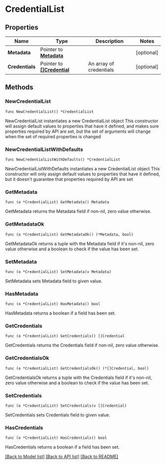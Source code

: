 # CredentialList

## Properties

Name | Type | Description | Notes
------------ | ------------- | ------------- | -------------
**Metadata** | Pointer to [**Metadata**](Metadata.md) |  | [optional] 
**Credentials** | Pointer to [**[]Credential**](Credential.md) | An array of credentials | [optional] 

## Methods

### NewCredentialList

`func NewCredentialList() *CredentialList`

NewCredentialList instantiates a new CredentialList object
This constructor will assign default values to properties that have it defined,
and makes sure properties required by API are set, but the set of arguments
will change when the set of required properties is changed

### NewCredentialListWithDefaults

`func NewCredentialListWithDefaults() *CredentialList`

NewCredentialListWithDefaults instantiates a new CredentialList object
This constructor will only assign default values to properties that have it defined,
but it doesn't guarantee that properties required by API are set

### GetMetadata

`func (o *CredentialList) GetMetadata() Metadata`

GetMetadata returns the Metadata field if non-nil, zero value otherwise.

### GetMetadataOk

`func (o *CredentialList) GetMetadataOk() (*Metadata, bool)`

GetMetadataOk returns a tuple with the Metadata field if it's non-nil, zero value otherwise
and a boolean to check if the value has been set.

### SetMetadata

`func (o *CredentialList) SetMetadata(v Metadata)`

SetMetadata sets Metadata field to given value.

### HasMetadata

`func (o *CredentialList) HasMetadata() bool`

HasMetadata returns a boolean if a field has been set.

### GetCredentials

`func (o *CredentialList) GetCredentials() []Credential`

GetCredentials returns the Credentials field if non-nil, zero value otherwise.

### GetCredentialsOk

`func (o *CredentialList) GetCredentialsOk() (*[]Credential, bool)`

GetCredentialsOk returns a tuple with the Credentials field if it's non-nil, zero value otherwise
and a boolean to check if the value has been set.

### SetCredentials

`func (o *CredentialList) SetCredentials(v []Credential)`

SetCredentials sets Credentials field to given value.

### HasCredentials

`func (o *CredentialList) HasCredentials() bool`

HasCredentials returns a boolean if a field has been set.


[[Back to Model list]](../README.md#documentation-for-models) [[Back to API list]](../README.md#documentation-for-api-endpoints) [[Back to README]](../README.md)


